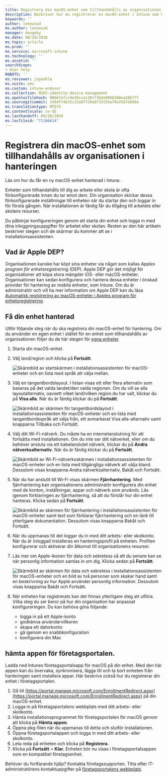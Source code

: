 ```yaml
---
title: Registrera din macOS-enhet som tillhandahålls av organisationen för hantering | Microsoft Docs
description: Beskriver hur du registrerar en macOS-enhet i Intune som har köpts och tillhandahålls av din organisation.
keywords: ''
author: lenewsad
ms.author: lanewsad
manager: dougeby
ms.date: 08/29/2018
ms.topic: article
ms.prod: ''
ms.service: microsoft-intune
ms.technology: ''
ms.assetid: ''
searchScope:
- User help
ROBOTS: ''
ms.reviewer: japoehlm
ms.suite: ems
ms.custom: intune-enduser
ms.collection: M365-identity-device-management
ms.openlocfilehash: 9066fefccde39ccac281f3bda9008168ea28b77f
ms.sourcegitcommit: 1494ff4b33c13a87f20e0f3315da79a3567db96e
ms.translationtype: MTE75
ms.contentlocale: sv-SE
ms.lasthandoff: 09/20/2019
ms.locfileid: "71166614"
---
```

# <a name="enroll-your-organization-provided-macos-device-in-management"></a>Registrera din macOS-enhet som tillhandahålls av organisationen i hanteringen

Läs om hur du får en ny macOS-enhet hanterad i Intune.  

Enheter som tillhandahålls till dig av arbete eller skola är ofta förkonfigurerade innan du tar emot dem. Din organisation skickar dessa förkonfigurerade inställningar till enheten när du startar den och loggar in för första gången. När installationen är färdig får du tillgång till arbetets eller skolans resurser.

Du påbörjar konfigureringen genom att starta din enhet och logga in med dina inloggningsuppgifter för arbetet eller skolan. Resten av den här artikeln beskriver stegen och de skärmar du kommer att se i installationsassistenten.

## <a name="what-is-apple-dep"></a>Vad är Apple DEP?

Organisationen kanske har köpt sina enheter via något som kallas *Apples program för enhetsregistrering* (DEP). Apple DEP gör det möjligt för organisationer att köpa stora mängder iOS- eller macOS-enheter. Organisationer kan sedan konfigurera och hantera dessa enheter i önskad provider för hantering av mobila enheter, som Intune. Om du är administratör och vill ha mer information om Apple DEP kan du läsa [Automatisk registrering av macOS-enheter i Apples program för enhetsregistrering](https://docs.microsoft.com/intune/device-enrollment-program-enroll-macos.md).  

## <a name="get-your-device-managed"></a>Få din enhet hanterad

Utför följande steg när du ska registrera din macOS-enhet för hantering. Om du använder en egen enhet i stället för en enhet som tillhandahålls av organisationen följer du de här stegen för [egna enheter](enroll-your-device-in-intune-macos-cp.md).  

1. Starta din macOS-enhet.
2. Välj land/region och klicka på **Fortsätt**.  

   ![Skärmbild av startskärmen i installationsassistenten för macOS-enheter och en lista med språk att välja mellan.](./media/macos-dep-welcome-1808.png)
3. Välj en tangentbordslayout. I listan visas ett eller flera alternativ som baseras på det valda landet/den valda regionen. Om du vill se alla layoutalternativ, oavsett vilket land/vilken region du har valt, klickar du på **Visa alla**. När du är färdig klickar du på **Fortsätt**.  

   ![Skärmbild av skärmen för tangentbordslayout i installationsassistenten för macOS-enheter och en lista med tangentbordsspråk att välja från, ett avmarkerat Visa alla-alternativ samt knapparna Tillbaka och Fortsätt.](./media/macos-dep-keyboard-1808.png)  
4. Välj ditt Wi-Fi-nätverk. Du måste ha en internetanslutning för att fortsätta med installationen. Om du inte ser ditt nätverket, eller om du behöver ansluta via ett kabelanslutet nätverk, klickar du på **Andra nätverksalternativ**. När du är färdig klickar du på **Fortsätt**.  

   ![Skärmbild av Wi-Fi-nätverksskärmen i installationsassistenten för macOS-enheter och en lista med tillgängliga nätverk att välja bland. Dessutom visas knapparna Andra nätverksalternativ, Bakåt och Fortsätt.](./media/macos-dep-wifi-1808.png)  
5. När du har anslutit till Wi-Fi visas skärmen **Fjärrhantering**. Med fjärrhantering kan organisationens administratör konfigurera din enhet med de konton, inställningar, appar och nätverk som används. Läs igenom förklaringen av fjärrhantering, så att du förstår hur din enhet hanteras. Klicka sedan på **Fortsätt**.  

   ![Skärmbild av skärmen för fjärrhantering i installationsassistenten för macOS-enheter samt text som förklarar fjärrhantering och en länk till ytterligare dokumentation. Dessutom visas knapparna Bakåt och Fortsätt.](./media/macos-dep-remote-management-1-1808.png)  
6. När du uppmanas till det loggar du in med ditt arbets- eller skolkonto. När du är inloggad installeras en hanteringsprofil på enheten. Profilen konfigurerar och aktiverar din åtkomst till organisationens resurser.  
7. Läs mer om Apple-ikonen för data och sekretess så att du senare kan se när personlig information samlas in om dig. Klicka sedan på **Fortsätt**.  

   ![Skärmbild av skärmen för data och sekretess i installationsassistenten för macOS-enheter och en bild av två personer som skakar hand samt en beskrivning av hur Apple använder personlig information. Dessutom visas knapparna Bakåt och Fortsätt.](./media/macos-dep-apple-data-privacy-1808.png)  
8. När enheten har registrerats kan det finnas ytterligare steg att utföra. Vilka steg du ser beror på hur din organisation har anpassat konfigureringen. Du kan behöva göra följande:
    * logga in på ett Apple-konto
    * godkänna användarvillkoren
    * skapa ett datorkonto
    * gå igenom en snabbkonfiguration
    * konfigurera din Mac  

## <a name="get-the-company-portal-app"></a>hämta appen för företagsportalen.

Ladda ned Intunes företagsportalsapp för macOS på din enhet. Med den här appen kan du övervaka, synkronisera, lägga till och ta bort enheten från hanteringen samt installera appar. Här beskrivs också hur du registrerar din enhet i företagsportalen.

1. Gå till [https://portal.manage.microsoft.com/EnrollmentRedirect.aspx](https://portal.manage.microsoft.com/EnrollmentRedirect.aspx) på din macOS-enhet.
2. Logga in på företagsportalens webbplats med ditt arbets- eller skolkonto. 
3. Hämta installationsprogrammet för företagsportalen för macOS genom att klicka på **Hämta appen**.
4. Öppna pkg-filen när du uppmanas till detta och slutför installationen.
5. Öppna företagsportalappen och logga in med ditt arbets- eller skolkonto.
6. Leta reda på enheten och klicka på **Registrera**.
7. Klicka på **Fortsätt** > **Klar**. Enheten bör nu visas i företagsportalsappen som en kompatibel företagsenhet.

Behöver du fortfarande hjälp? Kontakta företagssupporten. Titta efter IT-administratörens kontaktuppgifter på [företagsportalens webbplats](https://go.microsoft.com/fwlink/?linkid=2010980).
